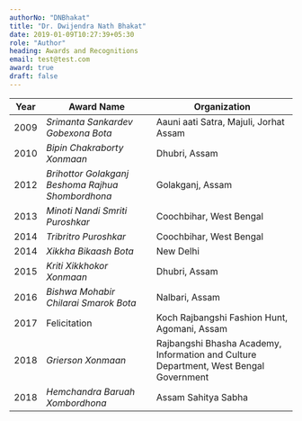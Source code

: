 ```yaml
---
authorNo: "DNBhakat" 
title: "Dr. Dwijendra Nath Bhakat"
date: 2019-01-09T10:27:39+05:30
role: "Author"
heading: Awards and Recognitions
email: test@test.com
award: true
draft: false
---
```


| Year          | Award Name | Organization |
| ------------- | ------- | ---- |
| 2009      | *Srimanta Sankardev Gobexona Bota*  | Aauni aati Satra, Majuli, Jorhat Assam |
| 2010  | *Bipin Chakraborty Xonmaan* | Dhubri, Assam |
| 2012| *Brihottor Golakganj Beshoma Rajhua Shombordhona* | Golakganj, Assam |
|2013| *Minoti Nandi Smriti Puroshkar* | Coochbihar, West Bengal |
|2014| *Tribritro Puroshkar* | Coochbihar, West Bengal |
|2014| *Xikkha Bikaash Bota* | New Delhi |
|2015| *Kriti Xikkhokor Xonmaan* | Dhubri, Assam |
|2016| *Bishwa Mohabir Chilarai Smarok Bota* | Nalbari, Assam |
|2017| Felicitation | Koch Rajbangshi Fashion Hunt, Agomani, Assam |
|2018| *Grierson Xonmaan* | Rajbangshi Bhasha Academy, Information and Culture Department, West Bengal Government |
|2018| *Hemchandra Baruah Xombordhona* | Assam Sahitya Sabha|
